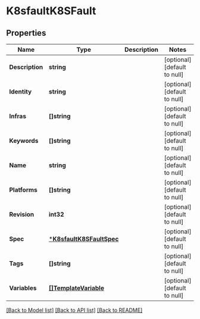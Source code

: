 # K8sfaultK8SFault

## Properties
Name | Type | Description | Notes
------------ | ------------- | ------------- | -------------
**Description** | **string** |  | [optional] [default to null]
**Identity** | **string** |  | [optional] [default to null]
**Infras** | **[]string** |  | [optional] [default to null]
**Keywords** | **[]string** |  | [optional] [default to null]
**Name** | **string** |  | [optional] [default to null]
**Platforms** | **[]string** |  | [optional] [default to null]
**Revision** | **int32** |  | [optional] [default to null]
**Spec** | [***K8sfaultK8SFaultSpec**](k8sfault.K8SFaultSpec.md) |  | [optional] [default to null]
**Tags** | **[]string** |  | [optional] [default to null]
**Variables** | [**[]TemplateVariable**](template.Variable.md) |  | [optional] [default to null]

[[Back to Model list]](../README.md#documentation-for-models) [[Back to API list]](../README.md#documentation-for-api-endpoints) [[Back to README]](../README.md)

